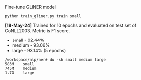 Fine-tune GLiNER model

```python train_gliner.py train small```

**[18-May-24]** Trained for 10 epochs and evaluated on test set of CoNLL2003. Metric is F1 score.
- small  -  92.44%
- medium -  93.06%
- large  -  93.14% (5 epochs)

```
/workspace/nlp/ner# du -sh small medium large
583M    small
745M    medium
1.7G    large
```
